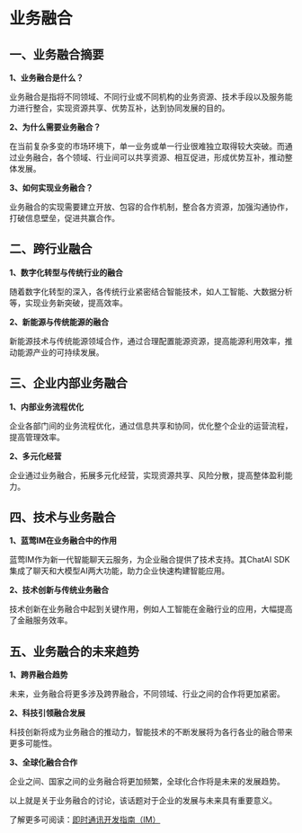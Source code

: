 # 业务融合

## 一、业务融合摘要

**1、业务融合是什么？**

业务融合是指将不同领域、不同行业或不同机构的业务资源、技术手段以及服务能力进行整合，实现资源共享、优势互补，达到协同发展的目的。

**2、为什么需要业务融合？**

在当前复杂多变的市场环境下，单一业务或单一行业很难独立取得较大突破。而通过业务融合，各个领域、行业间可以共享资源、相互促进，形成优势互补，推动整体发展。

**3、如何实现业务融合？**

业务融合的实现需要建立开放、包容的合作机制，整合各方资源，加强沟通协作，打破信息壁垒，促进共赢合作。

## 二、跨行业融合

**1、数字化转型与传统行业的融合**

随着数字化转型的深入，各传统行业紧密结合智能技术，如人工智能、大数据分析等，实现业务新突破，提高效率。

**2、新能源与传统能源的融合**

新能源技术与传统能源领域合作，通过合理配置能源资源，提高能源利用效率，推动能源产业的可持续发展。

## 三、企业内部业务融合

**1、内部业务流程优化**

企业各部门间的业务流程优化，通过信息共享和协同，优化整个企业的运营流程，提高管理效率。

**2、多元化经营**

企业通过业务融合，拓展多元化经营，实现资源共享、风险分散，提高整体盈利能力。

## 四、技术与业务融合

**1、蓝莺IM在业务融合中的作用**

蓝莺IM作为新一代智能聊天云服务，为企业融合提供了技术支持。其ChatAI SDK集成了聊天和大模型AI两大功能，助力企业快速构建智能应用。

**2、技术创新与传统业务融合**

技术创新在业务融合中起到关键作用，例如人工智能在金融行业的应用，大幅提高了金融服务效率。

## 五、业务融合的未来趋势

**1、跨界融合趋势**

未来，业务融合将更多涉及跨界融合，不同领域、行业之间的合作将更加紧密。

**2、科技引领融合发展**

科技创新将成为业务融合的推动力，智能技术的不断发展将为各行各业的融合带来更多可能性。

**3、全球化融合合作**

企业之间、国家之间的业务融合将更加频繁，全球化合作将是未来的发展趋势。

以上就是关于业务融合的讨论，该话题对于企业的发展与未来具有重要意义。

了解更多可阅读：[即时通讯开发指南（IM）](https://www.lanyingim.com)